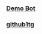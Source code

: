 ### [Demo Bot](https://telegram.dog/SCREEN_SHOT_ROBOT)

### [github1tg](https://github.com/github1tg)
